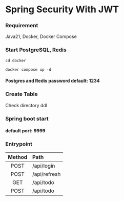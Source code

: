# Spring Security With JWT

### Requirement

Java21, Docker, Docker Compose

### Start PostgreSQL, Redis

```shell
cd docker
```

```shell
docker compose up -d
```

#### Postgres and Redis password default: 1234

### Create Table

Check directory ddl

### Spring boot start

#### default port: 9999

### Entrypoint
| Method | Path         |
|:------:|:-------------|
|  POST  | /api/login   |
|  POST  | /api/refresh |
|  GET   | /api/todo    |
|  POST  | /api/todo    |
